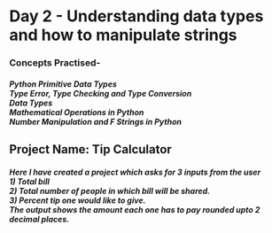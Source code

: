 <h1>Day 2 - Understanding data types and how to manipulate strings</h1>
<h3>Concepts Practised-</h3>
<h5>Python Primitive Data Types<br>
Type Error, Type Checking and Type Conversion<br>
Data Types<br>
Mathematical Operations in Python<br>
Number Manipulation and F Strings in Python</h5>

<h2>Project Name: Tip Calculator</h2>
<h5>
  Here I have created a project which asks for 3 inputs from the user<br>
1) Total bill <br>
2) Total number of people in which bill will be shared.<br>
3) Percent tip one would like to give. <br>
The output shows the amount each one has to pay rounded upto 2 decimal places.<br>
</h5>

